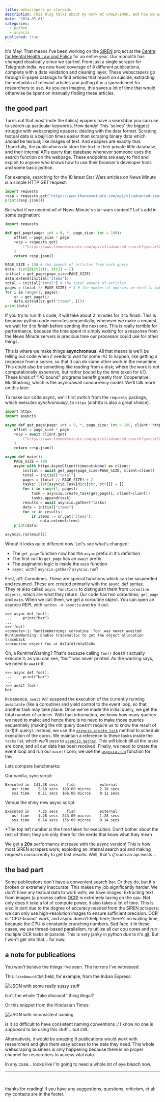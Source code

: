 ```yaml
---
title: webscrapers on steroids 
description: This blog talks about my work at CMHLP-IMHO, and how we use async python for fast webscraping. 
date: "2024-05-01"
categories:
  - python
  - asyncio
published: true
---
```


It's May! That means I've been working on the [SIREN](https://cmhlp.org/imho-siren/about-project/) project 
at the [Centre for Mental Health Law and Policy](https://cmhlp.org/) for an entire year. Our monolith has changed drastically since we started.
From just a single scraper for Telegraph India, we now have coverage of 8 different publications, complete with a data validation and cleaning layer.
These webscrapers go through E-paper catalogs to find articles that report on suicide, extracting the metadata of relevant articles and putting it in a spreadsheet
for researchers to use. As you can imagine, this saves a lot of time that would otherwise be spent on manually finding these articles. 

## the good part

Turns out that _most_ (note the italics) epapers have a searchbar you can use to search up particular keywords. How dandy!
This 'solves' the biggest struggle with webscraping epapers: dealing with the data format. 
Scraping textual data is a bajillion times easier than scraping binary data which _should_ be textual; like images of text. 
And epapers are exactly that. Thankfully, the publications do store the text in their private little database, and their 
internal APIs query that database whenever someone uses the search function on the webpage. 
These endpoints are easy to find and exploit to anyone who knows how to use their browser's developer tools and some basic python.

For example, searching for the 10 latest Star Wars articles on News Minute is a simple HTTP GET request:
```python
import requests
resp = requests.get("https://www.thenewsminute.com/api/v1/advanced-search?q=star%20wars&limit=10&offset=0&fields=url,headline,published-at")
print(resp.json())
```

But what if we needed _all_ of News Minute's star wars content?
Let's add in some pagination:


```python
import requests

def get_page(page: int = 0, *, page_size: int = 100):
    offset = page_size * page
    resp = requests.get(
        f"https://www.thenewsminute.com/api/v1/advanced-search?q=star%20wars&limit={page_size}&offset={offset}&fields=url,headline"
    )
    return resp.json()

PAGE_SIZE = 100 # the amount of articles from each query
data: list[dict[str, str]] = []
initial = get_page(page_size=PAGE_SIZE)
data.extend(initial["items"])
total = initial["total"] # the total amount of articles
pages = (total // PAGE_SIZE) + 1 # the number of queries we need to make
for i in range(1, pages):
    sr = get_page(i)
    data.extend(sr.get("items", []))
print(data)
```

If you try to run this code, it will take about 2 minutes for it to finish.
This is because python code executes sequentially; whenever we make a request, we wait for it to finish before sending the next one.
This is really terrible for performance, because the time spent in simply _waiting_ for a response from the News Minute servers is precious time our processor could
use for other things.

This is where we make things **asynchronous**. All that means is we'll be telling our code when it needs to wait for some I/O to happen, like getting a response from a server,
so that it can do some other work in the meantime. This could also be something like reading from a disk; where the work is not computationally expensive, but rather bound by the time taken for I/O.
These kinds of "I/O bound" programs benefit greatly from Cooperative Multitasking, which is the async/await concurrency model. We'll talk more on this later.

To make our code async, we'll first switch from the `requests` package, which executes _synchronously_, to `httpx` (aiohttp is also a great choice).

```python
import httpx
import asyncio

async def get_page(page: int = 0, *, page_size: int = 100, client: httpx.AsyncClient):
    offset = page_size * page
    resp = await client.get(
        f"https://www.thenewsminute.com/api/v1/advanced-search?q=star%20wars&limit={page_size}&offset={offset}&fields=url,headline"
    )
    return resp.json()

async def main():
    PAGE_SIZE = 100
    async with httpx.AsyncClient(timeout=None) as client:
        initial = await get_page(page_size=PAGE_SIZE, client=client)
        total = initial["total"]
        pages = (total // PAGE_SIZE) + 2
        tasks: list[asyncio.Task[dict[str, str]]] = []
        for i in range(1, pages):
            task = asyncio.create_task(get_page(i, client=client))
            tasks.append(task)
        results = await asyncio.gather(*tasks)
        data = initial["items"]
        for sr in results:
            if items := sr.get("items"):
                data.extend(items)
    print(data)

asyncio.run(main())
```

Whoa! It looks quite different now. Let's see what's changed:

- The `get_page` function now has the `async` prefix in it's definition
- The first call to `get_page` has an `await` prefix
- The pagination logic is inside the `main` function
- `async with`? `asyncio.gather`? `asyncio.run`?

First, off: Coroutines. These are special functions which can be suspended and resumed.
These are created primarily with the `async def` syntax. They're also called `async functions` to distinguish them from `coroutine objects`, which are what they return.
Our code has two coroutines; `get_page` and `main`. When we call them, we get a coroutine object. You can open an asyncio REPL with `python -m asyncio` and try it out:

```
>>> async def foo():
...     print("bar")
... 
>>> foo()
<console>:1: RuntimeWarning: coroutine 'foo' was never awaited
RuntimeWarning: Enable tracemalloc to get the object allocation traceback
<coroutine object foo at 0x7afdfcbfa9240>
```

Oh, a RuntimeWarning? That's because calling `foo()` doesn't actually execute it; as you can see, "bar" was never printed.
As the warning says, we need to `await` it.

```
>>> async def foo():
...     print("bar")
...
>>> await foo()
bar
```

In essence, `await` will suspend the execution of the currently running `awaitable` (like a coroutine) and yield control to the event loop, so that another task may take place.
Once we've made the initial query, we get the total number of articles. With that information, we know how many queries we need to make; 
and hence there is no need to make those queries sequentially (making the nth query doesn't require us to know the result of (n-1)th query).
Instead, we use the [`asyncio.create_task`](https://docs.python.org/3/library/asyncio-task.html#asyncio.create_task) method to schedule execution of the coros. 
We maintain a reference to these tasks inside the `tasks` list, which we'll pass to [`asyncio.gather`](https://docs.python.org/3/library/asyncio-task.html#asyncio.gather).
This will block till all the tasks are done, and all our data has been received.
Finally, we need to create the event loop and run our `main()` coro; we use the [`asyncio.run`](https://docs.python.org/3/library/asyncio-runner.html#asyncio.run) function for this.


Lets compare benchmarks:

Our vanilla, sync script:
```
Executed in  141.38 secs    fish           external
   usr time    2.18 secs  189.00 micros    2.18 secs
   sys time    0.11 secs  106.00 micros    0.11 secs
```
Versus the shiny new async script:
```
Executed in    7.25 secs    fish           external
   usr time    1.28 secs  243.00 micros    1.28 secs
   sys time    0.14 secs  136.00 micros    0.14 secs
```
<span class="subtext">*The top left number is the time taken for execution. Don't bother about the rest of them; they are only there for the nerds that know what they mean</span>


We get a **20x** performance increase with the async version!
This is how most SIREN scrapers work; exploiting an internal search api and making requests concurrently to get fast results.
Well, that's _if_ such an api exists...

## the bad part

Some publications don't have a convenient search bar. Or they do, but it's broken or extremely inaccurate.
This makes my job significantly harder. We don't have any textual data to work with; we have images.
Extracting text from images (a process called [OCR](https://en.wikipedia.org/wiki/Optical_character_recognition)) is extremely taxing on the cpu.
Not only does it take a lot of compute power, it also takes a lot of time. This is also in part due to the degree of accuracy needed from the SIREN scrapers;
we can only use high-resolution images to ensure sufficient precision. OCR is "CPU-bound" work, and async doesn't help here; there's no waiting time, because the CPU is constantly
crunching numbers. Sad face :(
In these cases, we use thread-based parallelism, to utilize all our cpu cores and run multiple OCR tasks in parallel. This is very janky in python due to it's [gil](https://en.wikipedia.org/wiki/Global_interpreter_lock).
But I won't get into that... for now.

## a note for publications
You won't believe the things I've seen. The horrors I've witnessed.


This `fakeAmountINR` field, for example, from the Indian Express:

![JSON with some really sussy stuff](/blog_assets/siren/siren0.png)


Isn't the whole "fake discount" thing illegal?


Or this snippet from the Hindustan Times:

![JSON with inconsistent naming](/blog_assets/siren/siren1.png)

is it so difficult to have consistent naming conventions :/
I know no one is _supposed_ to be using this stuff... but still.


Alternatively, it would be amazing if publications would _work_ with researchers and give them easy access to the data they need.
This whole webscraping business is only happening because there is no proper channel for researchers to access vital data. 

In any case... looks like I'm going to need a whole lot of eye bleach now.
<br>

---
<br><br>
<span class='subtext'>
  thanks for reading! if you have any suggestions, questions, criticism, et al: my contacts are in the footer.
</span>
